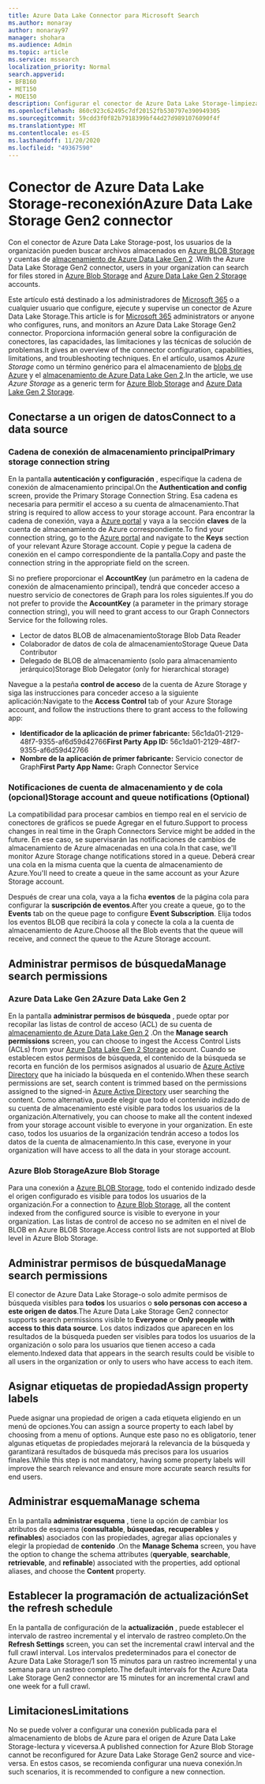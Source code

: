 ```yaml
---
title: Azure Data Lake Connector para Microsoft Search
ms.author: monaray
author: monaray97
manager: shohara
ms.audience: Admin
ms.topic: article
ms.service: mssearch
localization_priority: Normal
search.appverid:
- BFB160
- MET150
- MOE150
description: Configurar el conector de Azure Data Lake Storage-limpieza para Microsoft Search
ms.openlocfilehash: 860c923c62495c7df20152fb530797e390949305
ms.sourcegitcommit: 59cdd3f0f82b7918399bf44d27d9891076090f4f
ms.translationtype: MT
ms.contentlocale: es-ES
ms.lasthandoff: 11/20/2020
ms.locfileid: "49367590"
---
```

# <a name="azure-data-lake-storage-gen2-connector"></a><span data-ttu-id="7ebf0-103">Conector de Azure Data Lake Storage-reconexión</span><span class="sxs-lookup"><span data-stu-id="7ebf0-103">Azure Data Lake Storage Gen2 connector</span></span>

<span data-ttu-id="7ebf0-104">Con el conector de Azure Data Lake Storage-post, los usuarios de la organización pueden buscar archivos almacenados en [Azure BLOB Storage](https://docs.microsoft.com/azure/storage/blobs/storage-blobs-introduction) y cuentas de [almacenamiento de Azure Data Lake Gen 2](https://docs.microsoft.com/azure/storage/blobs/data-lake-storage-introduction) .</span><span class="sxs-lookup"><span data-stu-id="7ebf0-104">With the Azure Data Lake Storage Gen2 connector, users in your organization can search for files stored in [Azure Blob Storage](https://docs.microsoft.com/azure/storage/blobs/storage-blobs-introduction) and [Azure Data Lake Gen 2 Storage](https://docs.microsoft.com/azure/storage/blobs/data-lake-storage-introduction) accounts.</span></span>

<span data-ttu-id="7ebf0-105">Este artículo está destinado a los administradores de [Microsoft 365](https://www.microsoft.com/microsoft-365) o a cualquier usuario que configure, ejecute y supervise un conector de Azure Data Lake Storage.</span><span class="sxs-lookup"><span data-stu-id="7ebf0-105">This article is for [Microsoft 365](https://www.microsoft.com/microsoft-365) administrators or anyone who configures, runs, and monitors an Azure Data Lake Storage Gen2 connector.</span></span> <span data-ttu-id="7ebf0-106">Proporciona información general sobre la configuración de conectores, las capacidades, las limitaciones y las técnicas de solución de problemas.</span><span class="sxs-lookup"><span data-stu-id="7ebf0-106">It gives an overview of the connector configuration, capabilities, limitations, and troubleshooting techniques.</span></span> <span data-ttu-id="7ebf0-107">En el artículo, usamos *Azure Storage* como un término genérico para el almacenamiento de [blobs de Azure](https://docs.microsoft.com/azure/storage/blobs/storage-blobs-introduction) y el [almacenamiento de Azure Data Lake Gen 2](https://docs.microsoft.com/azure/storage/blobs/data-lake-storage-introduction).</span><span class="sxs-lookup"><span data-stu-id="7ebf0-107">In the article, we use *Azure Storage* as a generic term for [Azure Blob Storage](https://docs.microsoft.com/azure/storage/blobs/storage-blobs-introduction) and [Azure Data Lake Gen 2 Storage](https://docs.microsoft.com/azure/storage/blobs/data-lake-storage-introduction).</span></span>

## <a name="connect-to-a-data-source"></a><span data-ttu-id="7ebf0-108">Conectarse a un origen de datos</span><span class="sxs-lookup"><span data-stu-id="7ebf0-108">Connect to a data source</span></span>

### <a name="primary-storage-connection-string"></a><span data-ttu-id="7ebf0-109">Cadena de conexión de almacenamiento principal</span><span class="sxs-lookup"><span data-stu-id="7ebf0-109">Primary storage connection string</span></span>

<span data-ttu-id="7ebf0-110">En la pantalla **autenticación y configuración** , especifique la cadena de conexión de almacenamiento principal.</span><span class="sxs-lookup"><span data-stu-id="7ebf0-110">On the **Authentication and config** screen, provide the Primary Storage Connection String.</span></span> <span data-ttu-id="7ebf0-111">Esa cadena es necesaria para permitir el acceso a su cuenta de almacenamiento.</span><span class="sxs-lookup"><span data-stu-id="7ebf0-111">That string is required to allow access to your storage account.</span></span> <span data-ttu-id="7ebf0-112">Para encontrar la cadena de conexión, vaya a [Azure portal](https://ms.portal.azure.com/#home) y vaya a la sección **claves** de la cuenta de almacenamiento de Azure correspondiente.</span><span class="sxs-lookup"><span data-stu-id="7ebf0-112">To find your connection string, go to the [Azure portal](https://ms.portal.azure.com/#home) and navigate to the **Keys** section of your relevant Azure Storage account.</span></span> <span data-ttu-id="7ebf0-113">Copie y pegue la cadena de conexión en el campo correspondiente de la pantalla.</span><span class="sxs-lookup"><span data-stu-id="7ebf0-113">Copy and paste the connection string in the appropriate field on the screen.</span></span>

<span data-ttu-id="7ebf0-114">Si no prefiere proporcionar el **AccountKey** (un parámetro en la cadena de conexión de almacenamiento principal), tendrá que conceder acceso a nuestro servicio de conectores de Graph para los roles siguientes.</span><span class="sxs-lookup"><span data-stu-id="7ebf0-114">If you do not prefer to provide the **AccountKey** (a parameter in the primary storage connection string), you will need to grant access to our Graph Connectors Service for the following roles.</span></span>

* <span data-ttu-id="7ebf0-115">Lector de datos BLOB de almacenamiento</span><span class="sxs-lookup"><span data-stu-id="7ebf0-115">Storage Blob Data Reader</span></span>
* <span data-ttu-id="7ebf0-116">Colaborador de datos de cola de almacenamiento</span><span class="sxs-lookup"><span data-stu-id="7ebf0-116">Storage Queue Data Contributor</span></span>
* <span data-ttu-id="7ebf0-117">Delegado de BLOB de almacenamiento (solo para almacenamiento jerárquico)</span><span class="sxs-lookup"><span data-stu-id="7ebf0-117">Storage Blob Delegator (only for hierarchical storage)</span></span>

<span data-ttu-id="7ebf0-118">Navegue a la pestaña **control de acceso** de la cuenta de Azure Storage y siga las instrucciones para conceder acceso a la siguiente aplicación:</span><span class="sxs-lookup"><span data-stu-id="7ebf0-118">Navigate to the **Access Control** tab of your Azure Storage account, and follow the instructions there to grant access to the following app:</span></span>

* <span data-ttu-id="7ebf0-119">**Identificador de la aplicación de primer fabricante:** 56c1da01-2129-48f7-9355-af6d59d42766</span><span class="sxs-lookup"><span data-stu-id="7ebf0-119">**First Party App ID:** 56c1da01-2129-48f7-9355-af6d59d42766</span></span>
* <span data-ttu-id="7ebf0-120">**Nombre de la aplicación de primer fabricante:** Servicio conector de Graph</span><span class="sxs-lookup"><span data-stu-id="7ebf0-120">**First Party App Name:** Graph Connector Service</span></span>

### <a name="storage-account-and-queue-notifications-optional"></a><span data-ttu-id="7ebf0-121">Notificaciones de cuenta de almacenamiento y de cola (opcional)</span><span class="sxs-lookup"><span data-stu-id="7ebf0-121">Storage account and queue notifications (Optional)</span></span>

<span data-ttu-id="7ebf0-122">La compatibilidad para procesar cambios en tiempo real en el servicio de conectores de gráficos se puede Agregar en el futuro.</span><span class="sxs-lookup"><span data-stu-id="7ebf0-122">Support to process changes in real time in the Graph Connectors Service might be added in the future.</span></span> <span data-ttu-id="7ebf0-123">En ese caso, se supervisarán las notificaciones de cambios de almacenamiento de Azure almacenadas en una cola.</span><span class="sxs-lookup"><span data-stu-id="7ebf0-123">In that case, we'll monitor Azure Storage change notifications stored in a queue.</span></span> <span data-ttu-id="7ebf0-124">Deberá crear una cola en la misma cuenta que la cuenta de almacenamiento de Azure.</span><span class="sxs-lookup"><span data-stu-id="7ebf0-124">You'll need to create a queue in the same account as your Azure Storage account.</span></span>

<span data-ttu-id="7ebf0-125">Después de crear una cola, vaya a la ficha **eventos** de la página cola para configurar la **suscripción de eventos**.</span><span class="sxs-lookup"><span data-stu-id="7ebf0-125">After you create a queue, go to the **Events** tab on the queue page to configure **Event Subscription**.</span></span> <span data-ttu-id="7ebf0-126">Elija todos los eventos BLOB que recibirá la cola y conecte la cola a la cuenta de almacenamiento de Azure.</span><span class="sxs-lookup"><span data-stu-id="7ebf0-126">Choose all the Blob events that the queue will receive, and connect the queue to the Azure Storage account.</span></span>

## <a name="manage-search-permissions"></a><span data-ttu-id="7ebf0-127">Administrar permisos de búsqueda</span><span class="sxs-lookup"><span data-stu-id="7ebf0-127">Manage search permissions</span></span>

### <a name="azure-data-lake-gen-2"></a><span data-ttu-id="7ebf0-128">Azure Data Lake Gen 2</span><span class="sxs-lookup"><span data-stu-id="7ebf0-128">Azure Data Lake Gen 2</span></span>

<span data-ttu-id="7ebf0-129">En la pantalla **administrar permisos de búsqueda** , puede optar por recopilar las listas de control de acceso (ACL) de su cuenta de [almacenamiento de Azure Data Lake Gen 2](https://docs.microsoft.com/azure/storage/blobs/data-lake-storage-introduction) .</span><span class="sxs-lookup"><span data-stu-id="7ebf0-129">On the **Manage search permissions** screen, you can choose to ingest the Access Control Lists (ACLs) from your [Azure Data Lake Gen 2 Storage](https://docs.microsoft.com/azure/storage/blobs/data-lake-storage-introduction) account.</span></span> <span data-ttu-id="7ebf0-130">Cuando se establecen estos permisos de búsqueda, el contenido de la búsqueda se recorta en función de los permisos asignados al usuario de [Azure Active Directory](https://docs.microsoft.com/azure/active-directory/) que ha iniciado la búsqueda en el contenido.</span><span class="sxs-lookup"><span data-stu-id="7ebf0-130">When these search permissions are set, search content is trimmed based on the permissions assigned to the signed-in [Azure Active Directory](https://docs.microsoft.com/azure/active-directory/) user searching the content.</span></span> <span data-ttu-id="7ebf0-131">Como alternativa, puede elegir que todo el contenido indizado de su cuenta de almacenamiento esté visible para todos los usuarios de la organización.</span><span class="sxs-lookup"><span data-stu-id="7ebf0-131">Alternatively, you can choose to make all the content indexed from your storage account visible to everyone in your organization.</span></span> <span data-ttu-id="7ebf0-132">En este caso, todos los usuarios de la organización tendrán acceso a todos los datos de la cuenta de almacenamiento.</span><span class="sxs-lookup"><span data-stu-id="7ebf0-132">In this case, everyone in your organization will have access to all the data in your storage account.</span></span>

### <a name="azure-blob-storage"></a><span data-ttu-id="7ebf0-133">Azure Blob Storage</span><span class="sxs-lookup"><span data-stu-id="7ebf0-133">Azure Blob Storage</span></span>

<span data-ttu-id="7ebf0-134">Para una conexión a [Azure BLOB Storage](https://docs.microsoft.com/azure/storage/blobs/storage-blobs-introduction), todo el contenido indizado desde el origen configurado es visible para todos los usuarios de la organización.</span><span class="sxs-lookup"><span data-stu-id="7ebf0-134">For a connection to [Azure Blob Storage](https://docs.microsoft.com/azure/storage/blobs/storage-blobs-introduction), all the content indexed from the configured source is visible to everyone in your organization.</span></span> <span data-ttu-id="7ebf0-135">Las listas de control de acceso no se admiten en el nivel de BLOB en Azure BLOB Storage.</span><span class="sxs-lookup"><span data-stu-id="7ebf0-135">Access control lists are not supported at Blob level in Azure Blob Storage.</span></span>

## <a name="manage-search-permissions"></a><span data-ttu-id="7ebf0-136">Administrar permisos de búsqueda</span><span class="sxs-lookup"><span data-stu-id="7ebf0-136">Manage search permissions</span></span>

<span data-ttu-id="7ebf0-137">El conector de Azure Data Lake Storage-o solo admite permisos de búsqueda visibles para **todos** los usuarios o **solo personas con acceso a este origen de datos**.</span><span class="sxs-lookup"><span data-stu-id="7ebf0-137">The Azure Data Lake Storage Gen2 connector supports search permissions visible to **Everyone** or **Only people with access to this data source**.</span></span> <span data-ttu-id="7ebf0-138">Los datos indizados que aparecen en los resultados de la búsqueda pueden ser visibles para todos los usuarios de la organización o solo para los usuarios que tienen acceso a cada elemento.</span><span class="sxs-lookup"><span data-stu-id="7ebf0-138">Indexed data that appears in the search results could be visible to all users in the organization or only to users who have access to each item.</span></span>

## <a name="assign-property-labels"></a><span data-ttu-id="7ebf0-139">Asignar etiquetas de propiedad</span><span class="sxs-lookup"><span data-stu-id="7ebf0-139">Assign property labels</span></span>

<span data-ttu-id="7ebf0-140">Puede asignar una propiedad de origen a cada etiqueta eligiendo en un menú de opciones.</span><span class="sxs-lookup"><span data-stu-id="7ebf0-140">You can assign a source property to each label by choosing from a menu of options.</span></span> <span data-ttu-id="7ebf0-141">Aunque este paso no es obligatorio, tener algunas etiquetas de propiedades mejorará la relevancia de la búsqueda y garantizará resultados de búsqueda más precisos para los usuarios finales.</span><span class="sxs-lookup"><span data-stu-id="7ebf0-141">While this step is not mandatory, having some property labels will improve the search relevance and ensure more accurate search results for end users.</span></span>

## <a name="manage-schema"></a><span data-ttu-id="7ebf0-142">Administrar esquema</span><span class="sxs-lookup"><span data-stu-id="7ebf0-142">Manage schema</span></span>

<span data-ttu-id="7ebf0-143">En la pantalla **administrar esquema** , tiene la opción de cambiar los atributos de esquema (**consultable**, **búsquedas**, **recuperables** y **refinables**) asociados con las propiedades, agregar alias opcionales y elegir la propiedad de **contenido** .</span><span class="sxs-lookup"><span data-stu-id="7ebf0-143">On the **Manage Schema** screen, you have the option to change the schema attributes (**queryable**, **searchable**, **retrievable**, and **refinable**) associated with the properties, add optional aliases, and choose the **Content** property.</span></span>

## <a name="set-the-refresh-schedule"></a><span data-ttu-id="7ebf0-144">Establecer la programación de actualización</span><span class="sxs-lookup"><span data-stu-id="7ebf0-144">Set the refresh schedule</span></span>

<span data-ttu-id="7ebf0-145">En la pantalla de configuración de la **actualización** , puede establecer el intervalo de rastreo incremental y el intervalo de rastreo completo.</span><span class="sxs-lookup"><span data-stu-id="7ebf0-145">On the **Refresh Settings** screen, you can set the incremental crawl interval and the full crawl interval.</span></span> <span data-ttu-id="7ebf0-146">Los intervalos predeterminados para el conector de Azure Data Lake Storage/1 son 15 minutos para un rastreo incremental y una semana para un rastreo completo.</span><span class="sxs-lookup"><span data-stu-id="7ebf0-146">The default intervals for the Azure Data Lake Storage Gen2 connector are 15 minutes for an incremental crawl and one week for a full crawl.</span></span>

## <a name="limitations"></a><span data-ttu-id="7ebf0-147">Limitaciones</span><span class="sxs-lookup"><span data-stu-id="7ebf0-147">Limitations</span></span>

<span data-ttu-id="7ebf0-148">No se puede volver a configurar una conexión publicada para el almacenamiento de blobs de Azure para el origen de Azure Data Lake Storage-lectura y viceversa.</span><span class="sxs-lookup"><span data-stu-id="7ebf0-148">A published connection for Azure Blob Storage cannot be reconfigured for Azure Data Lake Storage Gen2 source and vice-versa.</span></span> <span data-ttu-id="7ebf0-149">En estos casos, se recomienda configurar una nueva conexión.</span><span class="sxs-lookup"><span data-stu-id="7ebf0-149">In such scenarios, it is recommended to configure a new connection.</span></span>
